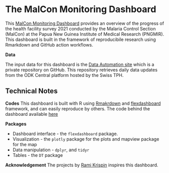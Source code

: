 # The MalCon Monitoring Dashboard

This [MalCon Monitoring Dashboard](https://myominnoo.github.io/malcon-dash/) provides an overview of the progress of the health facility survey 2021 conducted by the Malaria Control Section (MalCon) at the Papua New Guinea Institute of Medical Research (PNGMIR). This dashboard is built in the framework of reproducibile research using Rmarkdown and GitHub action workflows.

**Data**

The input data for this dashboard is the [Data Automation site](https://github.com/myominnoo/malcon) which is a private repository on GitHub. This repository retrieves daily data updates from the ODK Central platform hosted by the Swiss TPH. 

## Technical Notes

**Codes**
This dashboard is built with R using [Rmakrdown](https://rmarkdown.rstudio.com/) and [flexdashboard](https://rmarkdown.rstudio.com/flexdashboard/) framework, and can easily reproduce by others. The code behind the dashboard available [here](https://github.com/myominnoo/malcon-dash)

**Packages**

- Dashboard interface - the `flexdashboard` package.
- Visualization - the `plotly` package for the plots and mapview package for the map
- Data manipulation - `dplyr`, and `tidyr`
- Tables - the `DT` package

**Acknowledgement**
The projects by [Rami Krispin](https://github.com/RamiKrispin/) inspires this dashboard. 
